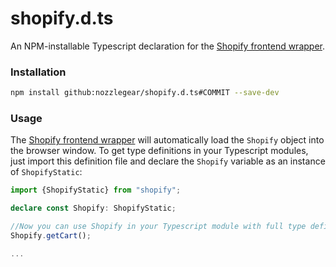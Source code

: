 # shopify.d.ts

An NPM-installable Typescript declaration for the [Shopify frontend wrapper](http://mayert-douglas4935.myshopify.com/pages/api).

### Installation

```bash
npm install github:nozzlegear/shopify.d.ts#COMMIT --save-dev
```

### Usage

The [Shopify frontend wrapper](http://mayert-douglas4935.myshopify.com/pages/api) will automatically load the `Shopify` object into the browser window. To get type definitions in your Typescript modules, just import this definition file and declare the `Shopify` variable as an instance of `ShopifyStatic`:

```ts
import {ShopifyStatic} from "shopify";

declare const Shopify: ShopifyStatic;

//Now you can use Shopify in your Typescript module with full type definitions
Shopify.getCart();

...
```
